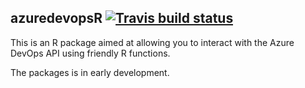 ## azuredevopsR [![Travis build status](https://travis-ci.org/adamrobinson361/azuredevopsR.svg?branch=master)](https://travis-ci.org/adamrobinson361/azuredevopsR)

This is an R package aimed at allowing you to interact with the Azure DevOps API using friendly R functions. 

The packages is in early development.
